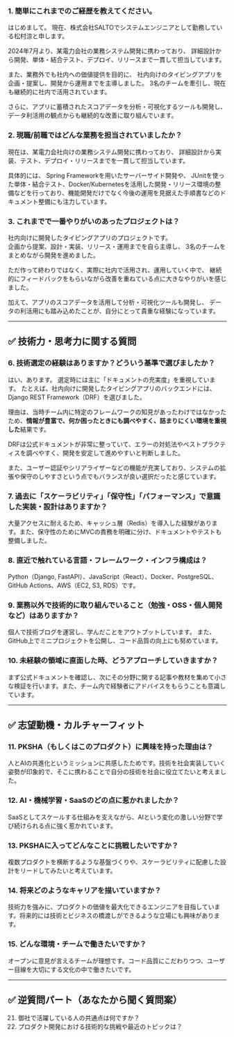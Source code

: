 ### **1. 簡単にこれまでのご経歴を教えてください。**

はじめまして。
現在、株式会社SALTOでシステムエンジニアとして勤務している松村涼と申します。

2024年7月より、某電力会社の業務システム開発に携わっており、
詳細設計から開発、単体・結合テスト、デプロイ、リリースまで一貫して担当しています。

また、業務外でも社内への価値提供を目的に、
社内向けのタイピングアプリを企画・提案し、開発から運用までを主導しました。
3名のチームを牽引し、現在も継続的に社内で活用されています。

さらに、アプリに蓄積されたスコアデータを分析・可視化するツールも開発し、データ利活用の観点からも継続的な改善に取り組んでいます。

### **2. 現職/前職ではどんな業務を担当されていましたか？**

現在は、某電力会社向けの業務システム開発に携わっており、
詳細設計から実装、テスト、デプロイ・リリースまでを一貫して担当しています。  

具体的には、
Spring Frameworkを用いたサーバーサイド開発や、
JUnitを使った単体・結合テスト、Docker/Kubernetesを活用した開発・リリース環境の整備などを行っており、機能開発だけでなく今後の運用を見据えた手順書などのドキュメント整備にも注力しています。  
### **3. これまでで一番やりがいのあったプロジェクトは？**

社内向けに開発したタイピングアプリのプロジェクトです。  
企画から提案、設計・実装、リリース・運用までを自ら主導し、
3名のチームをまとめながら開発を進めました。  

ただ作って終わりではなく、実際に社内で活用され、運用していく中で、
継続的にフィードバックをもらいながら改善を重ねている点に大きなやりがいを感じました。  

加えて、アプリのスコアデータを活用して分析・可視化ツールも開発し、
データの利活用にも踏み込めたことが、自分にとって貴重な経験になっています。

---
## **✅ 技術力・思考力に関する質問**

### **6. 技術選定の経験はありますか？どういう基準で選びましたか？**

はい、あります。
選定時には主に「ドキュメントの充実度」を重視しています。
たとえば、社内向けに開発したタイピングアプリのバックエンドには、Django REST Framework（DRF）を選びました。

理由は、当時チーム内に特定のフレームワークの知見があったわけではなかったため、**情報が豊富で、何か困ったときにも調べやすく、詰まりにくい環境を重視した**結果です。  

DRFは公式ドキュメントが非常に整っていて、エラーの対処法やベストプラクティスを調べやすく、開発を安定して進めやすいと判断しました。

また、ユーザー認証やシリアライザーなどの機能が充実しており、システムの拡張や保守のしやすさという点でもバランスが良い選択だったと感じています。

### **7. 過去に「スケーラビリティ」「保守性」「パフォーマンス」で意識した実装・設計はありますか？**

大量アクセスに耐えるため、キャッシュ層（Redis）を導入した経験があります。また、保守性のためにMVCの責務を明確に分け、ドキュメントやテストも整備しました。

### **8. 直近で触れている言語・フレームワーク・インフラ構成は？**

Python（Django, FastAPI）、JavaScript（React）、Docker、PostgreSQL、GitHub Actions、AWS（EC2, S3, RDS）です。

### **9. 業務以外で技術的に取り組んでいること（勉強・OSS・個人開発など）はありますか？**

個人で技術ブログを運営し、学んだことをアウトプットしています。
また、GitHub上でミニプロジェクトを公開し、コード品質の向上にも努めています。

### **10. 未経験の領域に直面した時、どうアプローチしていきますか？**

まず公式ドキュメントを確認し、次にその分野に関する記事や教材を集めて小さな検証を行います。また、チーム内で経験者にアドバイスをもらうことも意識しています。

---
## **✅ 志望動機・カルチャーフィット**

### **11. PKSHA（もしくはこのプロダクト）に興味を持った理由は？**

人とAIの共進化というミッションに共感したためです。技術を社会実装していく姿勢が印象的で、そこに携わることで自分の技術を社会に役立てたいと考えました。

### **12. AI・機械学習・SaaSのどの点に惹かれましたか？**

SaaSとしてスケールする仕組みを支えながら、AIという変化の激しい分野で学び続けられる点に強く惹かれています。

### **13. PKSHAに入ってどんなことに挑戦したいですか？**

複数プロダクトを横断するような基盤づくりや、スケーラビリティに配慮した設計をリードしてみたいと考えています。

### **14. 将来どのようなキャリアを描いていますか？**

技術力を強みに、プロダクトの価値を最大化できるエンジニアを目指しています。将来的には技術とビジネスの橋渡しができるような立場にも興味があります。

### **15. どんな環境・チームで働きたいですか？**

オープンに意見が言えるチームが理想です。コード品質にこだわりつつ、ユーザー目線を大切にする文化の中で働きたいです。

---
## **✅ 逆質問パート（あなたから聞く質問案）**

21. 御社で活躍している人の共通点は何ですか？
22. プロダクト開発における技術的な挑戦や最近のトピックは？